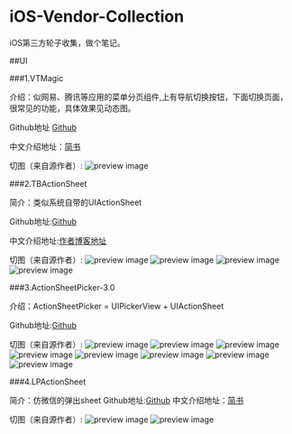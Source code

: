 # iOS-Vendor-Collection
iOS第三方轮子收集，做个笔记。

##UI

###1.VTMagic

介绍：似网易、腾讯等应用的菜单分页组件,上有导航切换按钮，下面切换页面，很常见的功能，具体效果见动态图。

Github地址 [Github](https://github.com/tianzhuo112/VTMagic)

中文介绍地址：[简书](http://www.jianshu.com/p/cb2edb21055f)

切图（来自源作者）:
![preview image](images/VTMagic/magic.gif)

###2.TBActionSheet

简介：类似系统自带的UIActionSheet

Github地址:[Github](https://github.com/yulingtianxia/TBActionSheet)

中文介绍地址:[作者博客地址](http://yulingtianxia.com/blog/2016/07/18/TBActionSheet/)

切图（来自源作者）:
![preview image](images/TBActionSheet/addButton.gif)
![preview image](images/TBActionSheet/demo.gif)
![preview image](images/TBActionSheet/iPhone4s.jpg)
![preview image](images/TBActionSheet/iPhone6p.jpg)


###3.ActionSheetPicker-3.0

介绍：ActionSheetPicker = UIPickerView + UIActionSheet

Github地址:[Github](https://github.com/skywinder/ActionSheetPicker-3.0)

切图（来自源作者）:
![preview image](images/ActionSheetPicker-3.0/blur.png)
![preview image](images/ActionSheetPicker-3.0/custom.png)
![preview image](images/ActionSheetPicker-3.0/date.png)
![preview image](images/ActionSheetPicker-3.0/example.png)
![preview image](images/ActionSheetPicker-3.0/ipad.png)
![preview image](images/ActionSheetPicker-3.0/locale.png)
![preview image](images/ActionSheetPicker-3.0/string.png)
![preview image](images/ActionSheetPicker-3.0/time.png)

###4.LPActionSheet

简介：仿微信的弹出sheet
Github地址:[Github](https://github.com/wenxiangjiang/LPActionSheet)
中文介绍地址：[简书](http://www.jianshu.com/p/e76e0db0c953)

切图（来自源作者）:
![preview image](images/LPActionSheet/LPActionSheet_Landscape.png)
![preview image](images/LPActionSheet/LPActionSheet.png)